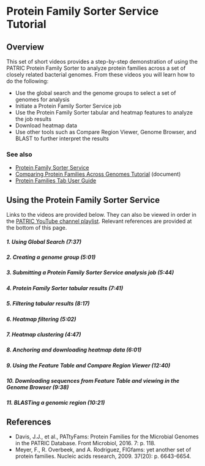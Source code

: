 # Protein Family Sorter Service Tutorial

## Overview
This set of short videos provides a step-by-step demonstration of using the PATRIC Protein Family Sorter to analyze protein families across a set of closely related bacterial genomes. From these videos you will learn how to do the following:

* Use the global search and the genome groups to select a set of genomes for analysis 
* Initiate a Protein Family Sorter Service job
* Use the Protein Family Sorter tabular and heatmap features to analyze the job results
* Download heatmap data
* Use other tools such as Compare Region Viewer, Genome Browser, and BLAST to further interpret the results

### See also
* [Protein Family Sorter Service](https://patricbrc.org/app/ProteinFamily)
* [Comparing Protein Families Across Genomes Tutorial](https://docs.patricbrc.org//tutorial/protein_family_sorter/protein_family_sorter.html) (document)
* [Protein Families Tab User Guide](../organisms_taxon/protein_families.html)

## Using the Protein Family Sorter Service

Links to the videos are provided below.  They can also be viewed in order in the [PATRIC YouTube channel playlist](https://www.youtube.com/playlist?list=PLsstVALeacEKNYElzKV7YvSeG9JP0Jq0j). Relevant references are provided at the bottom of this page.

##### 1. Using Global Search (7:37)


##### 2. Creating a genome group (5:01)


##### 3. Submitting a Protein Family Sorter Service analysis job (5:44)


##### 4. Protein Family Sorter tabular results (7:41)


##### 5. Filtering tabular results (8:17)


##### 6. Heatmap filtering (5:02)


##### 7. Heatmap clustering (4:47)


##### 8. Anchoring and downloading heatmap data (6:01)


##### 9. Using the Feature Table and Compare Region Viewer (12:40)


##### 10. Downloading sequences from Feature Table and viewing in the Genome Browser (9:38)


##### 11. BLASTing a genomic region (10:21)



## References
* Davis, J.J., et al., PATtyFams: Protein Families for the Microbial Genomes in the PATRIC Database. Front Microbiol, 2016. 7: p. 118.
* Meyer, F., R. Overbeek, and A. Rodriguez, FIGfams: yet another set of protein families. Nucleic acids research, 2009. 37(20): p. 6643-6654.
